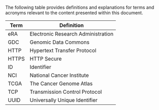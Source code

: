 The following table provides definitions and explanations for terms and acronyms relevant to the content presented within this document.

| Term  | Definition                                       |
|-------|--------------------------------------------------|
| eRA   | Electronic Research Administration               |
| GDC   | Genomic Data Commons                             |
| HTTP  | Hypertext Transfer Protocol                      |
| HTTPS | HTTP Secure                                      |
| ID    | Identifier                                       |
| NCI   | National Cancer Institute                        |
| TCGA  | The Cancer Genome Atlas                          |
| TCP   | Transmission Control Protocol                    |
| UUID  | Universally Unique Identifier                    |

